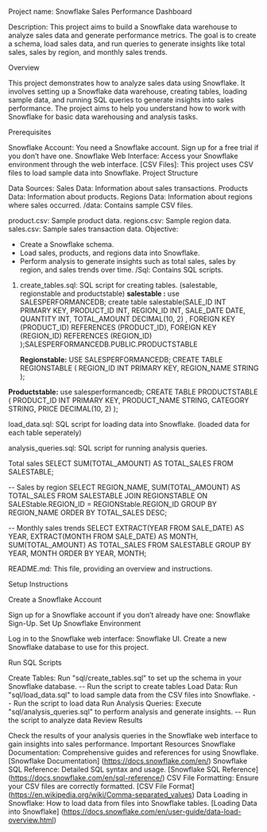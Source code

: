 Project name: Snowflake Sales Performance Dashboard

Description: This project aims to build a Snowflake data warehouse to analyze sales data and generate performance metrics. The goal is to create a schema, load sales data, and run queries to generate insights like total sales, sales by region, and monthly sales trends.

Overview

This project demonstrates how to analyze sales data using Snowflake. It involves setting up a Snowflake data warehouse, creating tables, loading sample data, and running SQL queries to generate insights into sales performance. The project aims to help you understand how to work with Snowflake for basic data warehousing and analysis tasks.

Prerequisites

Snowflake Account: You need a Snowflake account. Sign up for a free trial if you don’t have one.
Snowflake Web Interface: Access your Snowflake environment through the web interface.
[CSV Files]: This project uses CSV files to load sample data into Snowflake.
Project Structure

Data Sources:
Sales Data: Information about sales transactions.
Products Data: Information about products.
Regions Data: Information about regions where sales occurred.
/data: Contains sample CSV files.

product.csv: Sample product data.
regions.csv: Sample region data.
sales.csv: Sample sales transaction data.
Objective:
- Create a Snowflake schema.
- Load sales, products, and regions data into Snowflake.
- Perform analysis to generate insights such as total sales, sales by region, and sales trends over time.
/Sql: Contains SQL scripts.

1. create_tables.sql: SQL script for creating tables. (salestable, regionstable and productstable)
      **salestable :** use SALESPERFORMANCEDB;
create table salestable(SALE_ID INT PRIMARY KEY,
    PRODUCT_ID INT,
    REGION_ID INT,
    SALE_DATE DATE,
    QUANTITY INT,
    TOTAL_AMOUNT DECIMAL(10, 2) ,
    FOREIGN KEY (PRODUCT_ID) REFERENCES (PRODUCT_ID),
    FOREIGN KEY (REGION_ID) REFERENCES (REGION_ID) 
    );SALESPERFORMANCEDB.PUBLIC.PRODUCTSTABLE

   **Regionstable:** USE SALESPERFORMANCEDB;
CREATE TABLE REGIONSTABLE (
    REGION_ID INT PRIMARY KEY,
    REGION_NAME STRING
);


**Productstable:** use salesperformancedb;
CREATE TABLE PRODUCTSTABLE (
    PRODUCT_ID INT PRIMARY KEY,
    PRODUCT_NAME STRING,
    CATEGORY STRING,
    PRICE DECIMAL(10, 2)
);


      
load_data.sql: SQL script for loading data into Snowflake. (loaded data for each table seperately)

analysis_queries.sql: SQL script for running analysis queries.

Total sales
SELECT SUM(TOTAL_AMOUNT) AS TOTAL_SALES
FROM SALESTABLE;

-- Sales by region
SELECT REGION_NAME, SUM(TOTAL_AMOUNT) AS TOTAL_SALES
FROM SALESTABLE
JOIN REGIONSTABLE ON SALEStable.REGION_ID = REGIONStable.REGION_ID
GROUP BY REGION_NAME
ORDER BY TOTAL_SALES DESC;

-- Monthly sales trends
SELECT EXTRACT(YEAR FROM SALE_DATE) AS YEAR, EXTRACT(MONTH FROM SALE_DATE) AS MONTH, SUM(TOTAL_AMOUNT) AS TOTAL_SALES
FROM SALESTABLE
GROUP BY YEAR, MONTH
ORDER BY YEAR, MONTH;

README.md: This file, providing an overview and instructions.

Setup Instructions

Create a Snowflake Account

Sign up for a Snowflake account if you don’t already have one: Snowflake Sign-Up.
Set Up Snowflake Environment

Log in to the Snowflake web interface: Snowflake UI.
Create a new Snowflake database to use for this project.

Run SQL Scripts

Create Tables: Run "sql/create_tables.sql" to set up the schema in your Snowflake database.
-- Run the script to create tables
Load Data: Run "sql/load_data.sql" to load sample data from the CSV files into Snowflake.
-- Run the script to load data
Run Analysis Queries: Execute "sql/analysis_queries.sql" to perform analysis and generate insights.
-- Run the script to analyze data
Review Results

Check the results of your analysis queries in the Snowflake web interface to gain insights into sales performance.
Important Resources
Snowflake Documentation: Comprehensive guides and references for using Snowflake.
[Snowflake Documentation] (https://docs.snowflake.com/en/)
Snowflake SQL Reference: Detailed SQL syntax and usage.
[Snowflake SQL Reference] (https://docs.snowflake.com/en/sql-reference/)
CSV File Formatting: Ensure your CSV files are correctly formatted.
[CSV File Format] (https://en.wikipedia.org/wiki/Comma-separated_values)
Data Loading in Snowflake: How to load data from files into Snowflake tables.
[Loading Data into Snowflake] (https://docs.snowflake.com/en/user-guide/data-load-overview.html)
